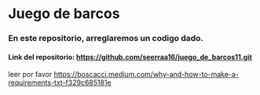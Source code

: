 # Juego de barcos 
### En este repositorio, arreglaremos un codigo dado.
#### Link del repositorio: https://github.com/seerraa16/juego_de_barcos11.git





leer por favor
https://boscacci.medium.com/why-and-how-to-make-a-requirements-txt-f329c685181e


